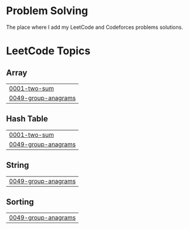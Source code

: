 # Problem Solving

The place where I add my LeetCode and Codeforces problems solutions.

<!---LeetCode Topics Start-->
# LeetCode Topics
## Array
|  |
| ------- |
| [0001-two-sum](https://github.com/MohamedEmary/problem-solving/tree/master/0001-two-sum) |
| [0049-group-anagrams](https://github.com/MohamedEmary/problem-solving/tree/master/0049-group-anagrams) |
## Hash Table
|  |
| ------- |
| [0001-two-sum](https://github.com/MohamedEmary/problem-solving/tree/master/0001-two-sum) |
| [0049-group-anagrams](https://github.com/MohamedEmary/problem-solving/tree/master/0049-group-anagrams) |
## String
|  |
| ------- |
| [0049-group-anagrams](https://github.com/MohamedEmary/problem-solving/tree/master/0049-group-anagrams) |
## Sorting
|  |
| ------- |
| [0049-group-anagrams](https://github.com/MohamedEmary/problem-solving/tree/master/0049-group-anagrams) |
<!---LeetCode Topics End-->